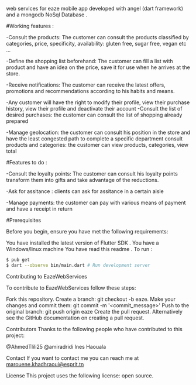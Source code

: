 web services for eaze mobile app developed with angel (dart framework) and a mongodb NoSql Database .



#Working features :

-Consult the products: The customer can consult the products classified by categories, price, specificity, availability: gluten free, sugar free, vegan etc ...

-Define the shopping list beforehand: The customer can fill a list with product and have an idea on the price, save it for use when he arrives at the store.

-Receive notifications: The customer can receive the latest offers, promotions and recommendations according to his habits and means.

-Any customer will have the right to modify their profile, view their purchase history, view their profile and deactivate their account
-Consult the list of desired purchases: the customer can consult the list of shopping already prepared

-Manage geolocation: the customer can consult his position in the store and have the least congested path to complete a specific department consult products and categories: the customer can view products, categories, view total


#Features to do : 

-Consult the loyalty points: The customer can consult his loyalty points transform them into gifts and take advantage of the reductions.

-Ask for assitance  : clients can ask for assitance in a certain aisle

-Manage payments: the customer can pay with various means of payment and have a receipt in return 


#Prerequisites

Before you begin, ensure you have met the following requirements:

You have installed the latest version of Flutter SDK .
You have a Windows/linux machine 
You have read this readme .
To run : 
```bash
$ pub get
$ dart --observe bin/main.dart # Run development server
```



Contributing to EazeWebServices

To contribute to EazeWebServices
 follow these steps:

Fork this repository.
Create a branch: git checkout -b eaze.
Make your changes and commit them: git commit -m '<commit_message>'
Push to the original branch: git push origin eaze
Create the pull request.
Alternatively see the GitHub documentation on creating a pull request.

Contributors
Thanks to the following people who have contributed to this project:

@AhmedTlili25
@amiradridi
Ines Haouala


Contact
If you want to contact me you can reach me at marouene.khadhraoui@esprit.tn

License
This project uses the following license: open source.



























